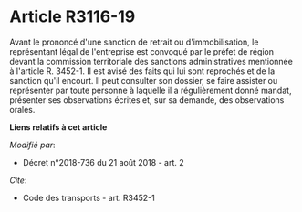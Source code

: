 # Article R3116-19

Avant le prononcé d'une sanction de retrait ou d'immobilisation, le représentant légal de l'entreprise est convoqué par le
préfet de région devant la commission territoriale des sanctions administratives mentionnée à l'article R. 3452-1. Il est
avisé des faits qui lui sont reprochés et de la sanction qu'il encourt. Il peut consulter son dossier, se faire assister ou
représenter par toute personne à laquelle il a régulièrement donné mandat, présenter ses observations écrites et, sur sa
demande, des observations orales.

**Liens relatifs à cet article**

_Modifié par_:

  - Décret n°2018-736 du 21 août 2018 - art. 2

_Cite_:

  - Code des transports - art. R3452-1
